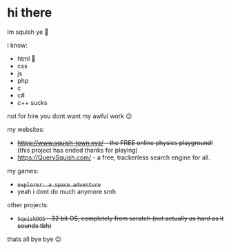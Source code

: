 # hi there
im squish ye 🤫

i know:
- html 🤯
- css
- js
- php
- c
- c#
- c++ sucks

not for hire you dont want my awful work 😉

my websites:
- ~~https://www.squish-town.xyz/ - the FREE online physics playground!~~ (this project has ended thanks for playing)
- https://QuerySquish.com/ - a free, trackerless search engine for all.

my games:
- ~~`explorer: a space adventure`~~
- yeah i dont do much anymore smh

other projects:
- ~~`SquishDOS` - 32 bit OS, completely from scratch (not actually as hard as it sounds tbh)~~

thats all bye bye 😉
